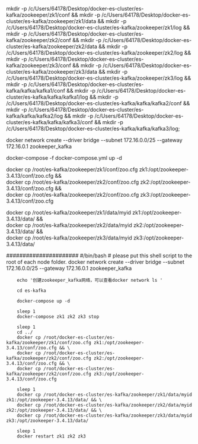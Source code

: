 mkdir -p /c/Users/64178/Desktop/docker-es-cluster/es-kafka/zookeeper/zk1/conf &&
mkdir -p /c/Users/64178/Desktop/docker-es-cluster/es-kafka/zookeeper/zk1/data &&
mkdir -p /c/Users/64178/Desktop/docker-es-cluster/es-kafka/zookeeper/zk1/log &&
mkdir -p /c/Users/64178/Desktop/docker-es-cluster/es-kafka/zookeeper/zk2/conf &&
mkdir -p /c/Users/64178/Desktop/docker-es-cluster/es-kafka/zookeeper/zk2/data &&
mkdir -p /c/Users/64178/Desktop/docker-es-cluster/es-kafka/zookeeper/zk2/log &&
mkdir -p /c/Users/64178/Desktop/docker-es-cluster/es-kafka/zookeeper/zk3/conf &&
mkdir -p /c/Users/64178/Desktop/docker-es-cluster/es-kafka/zookeeper/zk3/data &&
mkdir -p /c/Users/64178/Desktop/docker-es-cluster/es-kafka/zookeeper/zk3/log &&
mkdir -p /c/Users/64178/Desktop/docker-es-cluster/es-kafka/kafka/kafka1/conf &&
mkdir -p /c/Users/64178/Desktop/docker-es-cluster/es-kafka/kafka/kafka1/log &&
mkdir -p /c/Users/64178/Desktop/docker-es-cluster/es-kafka/kafka/kafka2/conf &&
mkdir -p /c/Users/64178/Desktop/docker-es-cluster/es-kafka/kafka/kafka2/log &&
mkdir -p /c/Users/64178/Desktop/docker-es-cluster/es-kafka/kafka/kafka3/conf &&
mkdir -p /c/Users/64178/Desktop/docker-es-cluster/es-kafka/kafka/kafka3/log;



docker network create --driver bridge --subnet 172.16.0.0/25 --gateway 172.16.0.1 zookeeper_kafka

docker-compose -f docker-compose.yml up -d

docker cp /root/es-kafka/zookeeper/zk1/conf/zoo.cfg zk1:/opt/zookeeper-3.4.13/conf/zoo.cfg && \
docker cp /root/es-kafka/zookeeper/zk2/conf/zoo.cfg zk2:/opt/zookeeper-3.4.13/conf/zoo.cfg && \
docker cp /root/es-kafka/zookeeper/zk2/conf/zoo.cfg zk3:/opt/zookeeper-3.4.13/conf/zoo.cfg


docker cp /root/es-kafka/zookeeper/zk1/data/myid zk1:/opt/zookeeper-3.4.13/data/ && \
docker cp /root/es-kafka/zookeeper/zk2/data/myid zk2:/opt/zookeeper-3.4.13/data/ && \
docker cp /root/es-kafka/zookeeper/zk3/data/myid zk3:/opt/zookeeper-3.4.13/data/



######################
        #/bin/bash
        # please put this shell script to the root of each node folder.
        docker network create --driver bridge --subnet 172.16.0.0/25 --gateway 172.16.0.1 zookeeper_kafka

        echo '创建zookeeper_kafka网络，可以查看docker network ls '

        cd es-kafka

        docker-compose up -d

        sleep 1
        docker-compose zk1 zk2 zk3 stop

        sleep 1
        cd ../
        docker cp /root/docker-es-cluster/es-kafka/zookeeper/zk1/conf/zoo.cfg zk1:/opt/zookeeper-3.4.13/conf/zoo.cfg && \
        docker cp /root/docker-es-cluster/es-kafka/zookeeper/zk2/conf/zoo.cfg zk2:/opt/zookeeper-3.4.13/conf/zoo.cfg && \
        docker cp /root/docker-es-cluster/es-kafka/zookeeper/zk2/conf/zoo.cfg zk3:/opt/zookeeper-3.4.13/conf/zoo.cfg

        sleep 1
        docker cp /root/docker-es-cluster/es-kafka/zookeeper/zk1/data/myid zk1:/opt/zookeeper-3.4.13/data/ && \
        docker cp /root/docker-es-cluster/es-kafka/zookeeper/zk2/data/myid zk2:/opt/zookeeper-3.4.13/data/ && \
        docker cp /root/docker-es-cluster/es-kafka/zookeeper/zk3/data/myid zk3:/opt/zookeeper-3.4.13/data/

        sleep 1
        docker restart zk1 zk2 zk3

